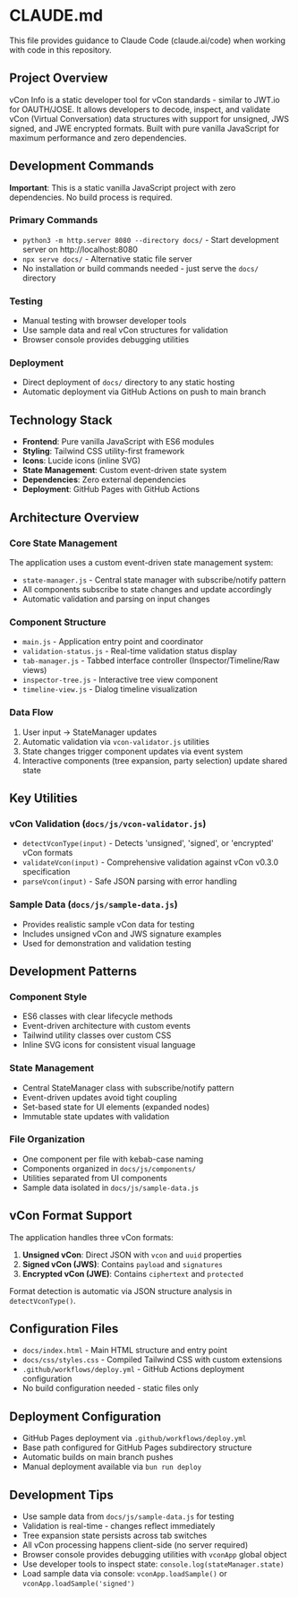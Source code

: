 # CLAUDE.md

This file provides guidance to Claude Code (claude.ai/code) when working with code in this repository.

## Project Overview

vCon Info is a static developer tool for vCon standards - similar to JWT.io for OAUTH/JOSE. It allows developers to decode, inspect, and validate vCon (Virtual Conversation) data structures with support for unsigned, JWS signed, and JWE encrypted formats. Built with pure vanilla JavaScript for maximum performance and zero dependencies.

## Development Commands

**Important**: This is a static vanilla JavaScript project with zero dependencies. No build process is required.

### Primary Commands
- `python3 -m http.server 8080 --directory docs/` - Start development server on http://localhost:8080
- `npx serve docs/` - Alternative static file server
- No installation or build commands needed - just serve the `docs/` directory

### Testing
- Manual testing with browser developer tools
- Use sample data and real vCon structures for validation
- Browser console provides debugging utilities

### Deployment
- Direct deployment of `docs/` directory to any static hosting
- Automatic deployment via GitHub Actions on push to main branch

## Technology Stack

- **Frontend**: Pure vanilla JavaScript with ES6 modules
- **Styling**: Tailwind CSS utility-first framework
- **Icons**: Lucide icons (inline SVG)
- **State Management**: Custom event-driven state system
- **Dependencies**: Zero external dependencies
- **Deployment**: GitHub Pages with GitHub Actions

## Architecture Overview

### Core State Management
The application uses a custom event-driven state management system:
- `state-manager.js` - Central state manager with subscribe/notify pattern
- All components subscribe to state changes and update accordingly
- Automatic validation and parsing on input changes

### Component Structure
- `main.js` - Application entry point and coordinator
- `validation-status.js` - Real-time validation status display
- `tab-manager.js` - Tabbed interface controller (Inspector/Timeline/Raw views)
- `inspector-tree.js` - Interactive tree view component
- `timeline-view.js` - Dialog timeline visualization

### Data Flow
1. User input → StateManager updates
2. Automatic validation via `vcon-validator.js` utilities
3. State changes trigger component updates via event system
4. Interactive components (tree expansion, party selection) update shared state

## Key Utilities

### vCon Validation (`docs/js/vcon-validator.js`)
- `detectVconType(input)` - Detects 'unsigned', 'signed', or 'encrypted' vCon formats
- `validateVcon(input)` - Comprehensive validation against vCon v0.3.0 specification
- `parseVcon(input)` - Safe JSON parsing with error handling

### Sample Data (`docs/js/sample-data.js`)
- Provides realistic sample vCon data for testing
- Includes unsigned vCon and JWS signature examples
- Used for demonstration and validation testing

## Development Patterns

### Component Style
- ES6 classes with clear lifecycle methods
- Event-driven architecture with custom events
- Tailwind utility classes over custom CSS
- Inline SVG icons for consistent visual language

### State Management
- Central StateManager class with subscribe/notify pattern
- Event-driven updates avoid tight coupling
- Set-based state for UI elements (expanded nodes)
- Immutable state updates with validation

### File Organization
- One component per file with kebab-case naming
- Components organized in `docs/js/components/`
- Utilities separated from UI components
- Sample data isolated in `docs/js/sample-data.js`

## vCon Format Support

The application handles three vCon formats:
1. **Unsigned vCon**: Direct JSON with `vcon` and `uuid` properties
2. **Signed vCon (JWS)**: Contains `payload` and `signatures` 
3. **Encrypted vCon (JWE)**: Contains `ciphertext` and `protected`

Format detection is automatic via JSON structure analysis in `detectVconType()`.

## Configuration Files

- `docs/index.html` - Main HTML structure and entry point
- `docs/css/styles.css` - Compiled Tailwind CSS with custom extensions
- `.github/workflows/deploy.yml` - GitHub Actions deployment configuration
- No build configuration needed - static files only

## Deployment Configuration

- GitHub Pages deployment via `.github/workflows/deploy.yml`
- Base path configured for GitHub Pages subdirectory structure
- Automatic builds on main branch pushes
- Manual deployment available via `bun run deploy`

## Development Tips

- Use sample data from `docs/js/sample-data.js` for testing
- Validation is real-time - changes reflect immediately
- Tree expansion state persists across tab switches
- All vCon processing happens client-side (no server required)
- Browser console provides debugging utilities with `vconApp` global object
- Use developer tools to inspect state: `console.log(stateManager.state)`
- Load sample data via console: `vconApp.loadSample()` or `vconApp.loadSample('signed')`
